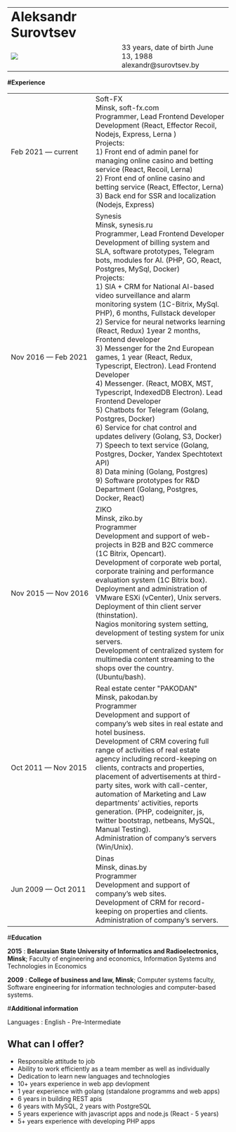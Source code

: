 <table border="0">
 <tr>
    <td><b style="font-size:30px">Aleksandr Surovtsev</b></td>
    <td></td>
 </tr>
 <tr>
 	 <td>
      <img src="https://github.com/surovtsev-alex/spaceInvaders/blob/main/packages/cra/public/img/photo_cv.jpeg?raw=true" />
      </td>
    <td>
		33 years, date of birth June 13, 1988 <br/>
		alexandr@surovtsev.by <br/>
	</td>
 </tr>
</table>

**#Experience**

<table border="0">
 <tr>
 		 <td><nobr>Feb 2021 — current </nobr></td>
    <td>
		Soft-FX <br/>
		Minsk, soft-fx.com <br/>
		Programmer, Lead Frontend Developer <br/>
        Development
        (React, Effector Recoil, Nodejs, Express, Lerna )<br/>
        Projects:<br/>
        1) Front end of admin panel for managing online casino and betting service (React, Recoil, Lerna)<br/>
        2) Front end of online casino and betting service (React, Effector, Lerna)<br/>
        3) Back end for SSR and localization (Nodejs, Express)<br/>
	</td>
 </tr>
 <tr>
 	<td><nobr>Nov 2016 — Feb 2021</nobr></td>
    <td>
		Synesis <br/>
		Minsk, synesis.ru <br/>
		Programmer, Lead Frontend Developer <br/>
        Development of billing system and SLA, software prototypes, Telegram bots, modules for AI.  
        (PHP, GO, React, Postgres, MySql, Docker)<br/>
        Projects:<br/>
        1) SlA + CRM for National AI-based video surveillance and alarm monitoring system (1С-Bitrix, MySql. PHP), 6 months, Fullstack developer<br/>
        2) Service for neural networks learning (React, Redux) 1year 2 months, Frontend developer<br/>
        3) Messenger for the 2nd European games, 1 year (React, Redux, Typescript, Electron). Lead Frontend Developer<br/>
        4) Messenger. (React, MOBX, MST, Typescript, IndexedDB Electron). Lead Frontend Developer<br/>
        5) Chatbots for Telegram (Golang, Postgres, Docker)<br/>
        6) Service for chat control and updates delivery (Golang, S3, Docker)<br/>
        7) Speech to text service (Golang, Postgres, Docker, Yandex Spechtotext API)<br/>
        8) Data mining (Golang, Postgres)<br/>
        9) Software prototypes for R&D Department (Golang, Postgres, Docker, React)
	</td>
 </tr>
<tr>
	<td><nobr>Nov 2015 — Nov 2016</nobr> </td>
	<td>ZIKO<br/>
        Minsk, ziko.by<br/>
        Programmer<br/>
        Development and support of web-projects in B2B and B2C commerce (1C Bitrix, Opencart).<br/>
        Development of corporate web portal, corporate training and performance evaluation system (1C Bitrix box).  <br/>
        Deployment and administration of VMware ESXi (vCenter), Unix servers.  <br/>
        Deployment of thin client server (thinstation).  <br/>
        Nagios monitoring system setting, development of testing system for unix servers.  <br/>
        Development of centralized system for multimedia content streaming to the shops over the country. (Ubuntu/bash).<br/>
    </td>
 </tr>
 <tr> 
    <td><nobr>Oct 2011 — Nov 2015 </nobr></td>
    <td>Real estate center "PAKODAN"<br/>
        Minsk, pakodan.by<br/>
        Programmer<br/>
        Development and support of company’s web sites in real estate and hotel business.<br/>
        Development of CRM covering full range of activities of real estate agency including record-keeping on clients, contracts and properties, placement of advertisements at third-party sites, work with call-center, automation of Marketing and Law departments’ activities, reports generation. (PHP, codeigniter, js, twitter bootstrap, netbeans, MySQL, Manual Testing).<br/>
        Administration of company’s servers (Win/Unix).
    </td>
 </tr>
<tr>
    <td><nobr>Jun 2009 — Oct 2011  </nobr></td>
    <td>Dinas<br/>
        Minsk, dinas.by<br/>
        Programmer<br/>
        Development and support of company’s web sites.<br/>
        Development of CRM for record-keeping on properties and clients. Administration of company’s servers.<br/>
    </td>
</tr>

</table>
  
  
#**Education**

**2015**
: **Belarusian State University of Informatics and Radioelectronics, Minsk**;
Faculty of engineering and economics, Information Systems and Technologies in Economics

**2009**
: **College of business and law, Minsk**; Computer systems faculty, Software engineering for information technologies and computer-based systems.

#**Additional information**

Languages
: English - Pre-Intermediate

## What can I offer?

- Responsible attitude to job
- Ability to work efficiently as a team member as well as individually
- Dedication to learn new languages and technologies
- 10+ years experience in web app devlopment
- 1 year experience with golang (standalone programms and web apps)
- 6 years in building REST apis
- 6 years with MySQL, 2 years with PostgreSQL
- 5 years experience with javascript apps and node.js (React - 5 years)
- 5+ years experience with developing PHP apps
